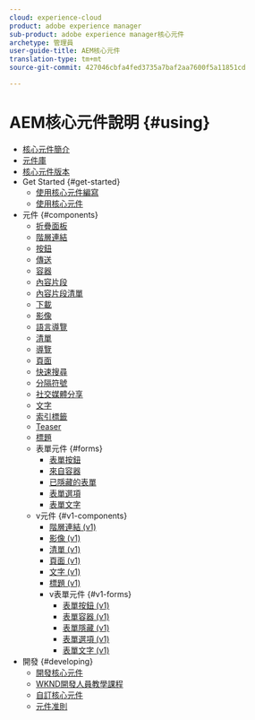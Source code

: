 ```yaml
---
cloud: experience-cloud
product: adobe experience manager
sub-product: adobe experience manager核心元件
archetype: 管理員
user-guide-title: AEM核心元件
translation-type: tm+mt
source-git-commit: 427046cbfa4fed3735a7baf2aa7600f5a11851cd

---
```



# AEM核心元件說明 {#using}

+ [核心元件簡介](introduction.md)
+ [元件庫](http://opensource.adobe.com/aem-core-wcm-components/library.html)
+ [核心元件版本](versions.md)
+ Get Started {#get-started}
   + [使用核心元件編寫](authoring.md)
   + [使用核心元件](using.md)
+ 元件 {#components}
   + [折疊面板](accordion.md)
   + [階層連結](breadcrumb.md)
   + [按鈕](button.md)
   + [傳送](carousel.md)
   + [容器](container.md)
   + [內容片段](content-fragment-component.md)
   + [內容片段清單](content-fragment-list.md)
   + [下載](download.md)
   + [影像](image.md)
   + [語言導覽](language-navigation.md)
   + [清單](list.md)
   + [導覽](navigation.md)
   + [頁面](page.md)
   + [快速搜尋](quick-search.md)
   + [分隔符號](separator.md)
   + [社交媒體分享](sharing.md)
   + [文字](text.md)
   + [索引標籤](tabs.md)
   + [Teaser](teaser.md)
   + [標題](title.md)
   + 表單元件 {#forms}
      + [表單按鈕](form-button.md)
      + [來自容器](form-container.md)
      + [已隱藏的表單](form-hidden.md)
      + [表單選項](form-options.md)
      + [表單文字](form-text.md)
   + v元件 {#v1-components}
      + [階層連結 (v1)](breadcrumb-v1.md)
      + [影像 (v1)](image-v1.md)
      + [清單 (v1)](list-v1.md)
      + [頁面 (v1)](page-v1.md)
      + [文字 (v1)](text-v1.md)
      + [標題 (v1)](title-v1.md)
      + v表單元件 {#v1-forms}
         + [表單按鈕 (v1)](form-button-v1.md)
         + [表單容器 (v1)](form-container-v1.md)
         + [表單隱藏 (v1)](form-hidden-v1.md)
         + [表單選項 (v1)](form-options-v1.md)
         + [表單文字 (v1)](form-text-v1.md)
+ 開發 {#developing}
   + [開發核心元件](developing.md)
   + [WKND開發人員教學課程](https://helpx.adobe.com/experience-manager/6-5/sites/developing/using/getting-started.html)
   + [自訂核心元件](customizing.md)
   + [元件准則](guidelines.md)
